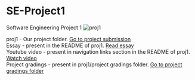# SE-Project1
Software Engineering Project 1
![proj1](https://github.com/Harshitha199819/SE-Project1/assets/47849112/5d3764ba-34ee-4f0e-9e28-2b12dd71f611)
<br>

proj1 - Our project folder. [Go to project submission](https://github.com/Harshitha199819/SE-Project1/tree/main/proj1) <br>
Essay - present in the README of proj1. [Read essay](https://github.com/Harshitha199819/SE-Project1/blob/main/proj1/README.md#essay-1) <br>
Youtube video - present in navigation links section in the README of proj1. [Watch video](https://www.youtube.com/watch?v=V5RYZG6PYrQ) <br>
Project gradings - present in proj1/project gradings folder. [Go to project gradings folder](https://github.com/Harshitha199819/SE-Project1/tree/main/proj1/project%20gradings) <br>
